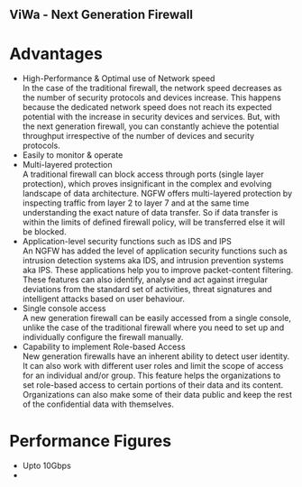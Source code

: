 ViWa - Next Generation Firewall
---

# Advantages
- High-Performance & Optimal use of Network speed<br>
In the case of the traditional firewall, the network speed decreases as the number of security protocols and devices increase. This happens because the dedicated network speed does not reach its expected potential with the increase in security devices and services. But, with the next generation firewall, you can constantly achieve the potential throughput irrespective of the number of devices and security protocols.
- Easily to monitor & operate
- Multi-layered protection <br>
A traditional firewall can block access through ports (single layer protection), which proves insignificant in the complex and evolving landscape of data architecture. NGFW offers multi-layered protection by inspecting traffic from layer 2 to layer 7 and at the same time understanding the exact nature of data transfer. So if data transfer is within the limits of defined firewall policy, will be transferred else it will be blocked.
- Application-level security functions such as IDS and IPS <br>
An NGFW has added the level of application security functions such as intrusion detection systems aka IDS, and intrusion prevention systems aka IPS. These applications help you to improve packet-content filtering. These features can also identify, analyse and act against irregular deviations from the standard set of activities, threat signatures and intelligent attacks based on user behaviour.
- Single console access<br>
A new generation firewall can be easily accessed from a single console, unlike the case of the traditional firewall where you need to set up and individually configure the firewall manually.
- Capability to implement Role-based Access <br>
New generation firewalls have an inherent ability to detect user identity. It can also work with different user roles and limit the scope of access for an individual and/or group. This feature helps the organizations to set role-based access to certain portions of their data and its content. Organizations can also make some of their data public and keep the rest of the confidential data with themselves.

# Performance Figures
- Upto 10Gbps
- 
